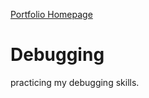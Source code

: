 [Portfolio Homepage](https://devsujatha.github.io/portfolio-web-page/)
# Debugging
practicing my debugging skills.
